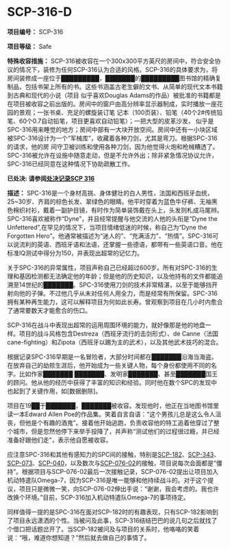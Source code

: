 # SCP-316-D
                        

**项目编号：** SCP-316

**项目等级：** Safe

**特殊收容措施：** SCP-316被收容在一个300x300平方英尺的房间中，符合安全协议的情况下，装修为任何SCP-316认为合适的风格。SCP-316的具体要求为，将房间装修成一座位于█████████，███████的█████████图书馆的精确复制品，包括书架上所有的书。这些书涵盖古老生僻的文书、从简单的现代文本书籍到古典和现代的小说（项目 似乎喜欢Douglas Adams的作品）被批准的书籍都是在项目被收容之前出版的。房间中的窗户由高分辨率显示器制成，实时播放一座花园的景观；一张书桌、充足的螺旋装订笔 记本（100页装）、铅笔（40个2#传统铅笔、60个0.7自动铅笔，项目更喜欢自动铅笔）；一把大型的皮革沙发， 似乎是SPC-316用来睡觉的地方；房间中部有一大块开放空间。房间中还有一小块区域被SPC-316设计为一个“军械库”，收藏着各种刀剑，尤其是弯刀。根据SPC-316的请求，他的房 间守卫被训练和使用各种刀剑，因为他觉得火炮和枪械糟透了。SPC-316被允许在设施中随意走动，但是不允许外出；除非紧急情况协议允许，SPC-316已经同意在这种情况下协助疏散工作。

**已处决: 请参阅[处决记录SCP 316](//scp-wiki-cn.wikidot.com/termination-log-scp-316)** 

**描述：** SPC-316是一个身材高挑、身体健壮的白人男性，法国和西班牙血统， 25~30岁、齐肩的棕色长发、翠绿色的眼睛。他平时穿着为蓝色牛仔裤、无袖黑色棉织衬衫，戴着一副护目镜，有时作为简单装饰戴在头上，头发则札成马尾辫。SPC-316喜欢被称作“Dyne”，并且经常提醒与他交流的人他的头衔是“Dyne the Unfettered”,在罕见的情况下，当项目情绪低迷的时候，称自己为“Dyne the Forgotten Hero”。他通常被描述为“迷人的”、“充满活力”、“热情”。SPC-316可以说流利的英语、西班牙语和法语，还掌握一些德语，都带有一些英语口音。他在标准IQ测试中得分为150，并表现出超常的记忆力。

关于SPC-316的异常属性，项目声称自己已经超过600岁。所有对SPC-316的生理和基因检测都无法确定他的年龄；但是他的历史知识，以及他持有的文件都能追溯至14世纪的███████。SPC-316使用刀剑的技术非常精湛，以至于能够挡开射向他的子弹。不过他几乎从未对任何人用全力，而是经常有所保留。SPC-316拥有某种再生能力，这可以解释项目为何如此长寿。曾观察到项目在几小时内愈合了通常要数天才能愈合的伤口。

SCP-316在战斗中表现出超常的运用周围环境的能力，就好像那是他的地盘一样。项目的战斗风格包含Destreza（西班牙流行的击剑形式）、de Canne（法国cane-fighting）和Zipota（西班牙以踢为主的武术），以及其他武术技巧的混合。

根据记录SPC-316早期是一名冒险者，大部分时间都在███████沿海当海盗。在放弃自己的劫掠生涯后，他开始成为一些关键人物，每个身份都使用不同的名字。比如作家███████ ███████、发明家███████、甚至███████国王的顾问。他从他的经历中获得了丰富的知识和经验。同时他在数个SPC的发现中也起到了关键作用，如[数据删除]。

项目在19██于███████，███████被收容。发现他时，他正在当地图书馆里读一本Edward Allen Poe的作品集。笑着自言自语：“这个男孩儿总是这么令人沮丧，但他是个有趣的酒鬼”。接着他开始逃跑，负责收容他的特工追着他穿过了整个城市，但是忽然他停下来举手投降了，并声称“测试他们的过程很过瘾，并已经准备好跟他们走”，表示他自愿被收容。

应注意SPC-316和其他有感知力的SPC间的接触，特别是[SCP-182](//scp-wiki-cn.wikidot.com/scp-182)、[SCP-343](//scp-wiki-cn.wikidot.com/scp-343)、[SCP-073](//scp-wiki-cn.wikidot.com/scp-073)、[SCP-040](//scp-wiki-cn.wikidot.com/scp-040)，以及数次与[SCP-076-02](//scp-wiki-cn.wikidot.com/scp-076)的接触，项目说每次会面都是“僵持”。根据项目与SCP-076-02最后一次接触记录，SCP-076-02提出让项目加入机动特遣队Omega-7，因为SCP-316是唯一能够和他持续战斗的。对于这个提议，项目只是微微一笑，向SCP-076-02伸出手说：“谢谢，我会考虑的。我也许改换个环境。”目前，SCP-316加入机动特遣队Omega-7的事项待定。

同样值得一提的是SPC-316在面对SCP-182时的有趣表现，只有SCP-182影响到了项目永远潇洒的个性。当被问及此事，SCP-316结结巴巴的说几句之后就找了个借口把话题岔开了。当SCP-182被问及与项目的关系时，他咯咯的笑着说：“哦，难道你想知道？”然后就去做自己的事情了。


                    